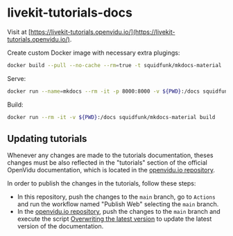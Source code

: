 # livekit-tutorials-docs

Visit at [https://livekit-tutorials.openvidu.io/](https://livekit-tutorials.openvidu.io/).

Create custom Docker image with necessary extra plugings:

```bash
docker build --pull --no-cache --rm=true -t squidfunk/mkdocs-material .
```

Serve:

```bash
docker run --name=mkdocs --rm -it -p 8000:8000 -v ${PWD}:/docs squidfunk/mkdocs-material
```

Build:

```bash
docker run --rm -it -v ${PWD}:/docs squidfunk/mkdocs-material build
```

## Updating tutorials

Whenever any changes are made to the tutorials documentation, theses changes must be also reflected in the "tutorials" section of the official OpenVidu documentation, which is located in the [openvidu.io repository](https://github.com/OpenVidu/openvidu.io).

In order to publish the changes in the tutorials, follow these steps:

-   In this repository, push the changes to the `main` branch, go to `Actions` and run the workflow named "Publish Web" selecting the `main` branch.
-   In the [openvidu.io repository](https://github.com/OpenVidu/openvidu.io), push the changes to the `main` branch and execute the script [Overwriting the latest version](https://github.com/OpenVidu/openvidu.io#overwriting-the-latest-version) to update the latest version of the documentation.
